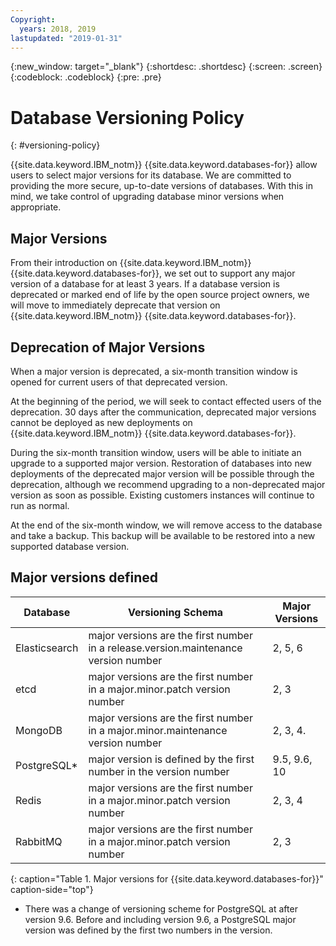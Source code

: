 ```yaml
---
Copyright:
  years: 2018, 2019
lastupdated: "2019-01-31"
---
```


{:new_window: target="_blank"}
{:shortdesc: .shortdesc}
{:screen: .screen}
{:codeblock: .codeblock}
{:pre: .pre}


# Database Versioning Policy
{: #versioning-policy}

{{site.data.keyword.IBM_notm}} {{site.data.keyword.databases-for}} allow users to select major versions for its database. We are committed to providing the more secure, up-to-date versions of databases. With this in mind, we take control of upgrading database minor versions when appropriate.

## Major Versions

From their introduction on {{site.data.keyword.IBM_notm}} {{site.data.keyword.databases-for}}, we set out to support any major version of a database for at least 3 years. If a database version is deprecated or marked end of life by the open source project owners, we will move to immediately deprecate that version on {{site.data.keyword.IBM_notm}} {{site.data.keyword.databases-for}}.

## Deprecation of Major Versions 

When a major version is deprecated, a six-month transition window is opened for current users of that deprecated version.

At the beginning of the period, we will seek to contact effected users of the deprecation. 30 days after the communication, deprecated major versions cannot be deployed as new deployments on {{site.data.keyword.IBM_notm}} {{site.data.keyword.databases-for}}.

During the six-month transition window, users will be able to initiate an upgrade to a supported major version. Restoration of databases into new deployments of the deprecated major version will be possible through the deprecation, although we recommend upgrading to a non-deprecated major version as soon as possible. Existing customers instances will continue to run as normal.

At the end of the six-month window, we will remove access to the database and take a backup. This backup will be available to be restored into a new supported database version.

## Major versions defined

Database|Versioning Schema|Major Versions
----------|---------|----------
Elasticsearch|major versions are the first number in a release.version.maintenance version number|2, 5, 6
etcd|major versions are the first number in a major.minor.patch version number|2, 3
MongoDB|major versions are the first number in a major.minor.maintenance version number|2, 3, 4.
PostgreSQL*|major version is defined by the first number in the version number| 9.5, 9.6, 10
Redis|major versions are the first number in a major.minor.patch version number|2, 3, 4
RabbitMQ|major versions are the first number in a major.minor.patch version number|2, 3
{: caption="Table 1. Major versions for {{site.data.keyword.databases-for}}" caption-side="top"}


* There was a change of versioning scheme for PostgreSQL at after version 9.6. Before and including version 9.6, a PostgreSQL major version was defined by the first two numbers in the version.


